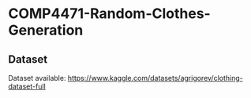 # COMP4471-Random-Clothes-Generation

## Dataset
Dataset available: https://www.kaggle.com/datasets/agrigorev/clothing-dataset-full
